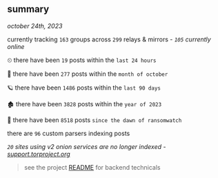 
## summary
_october 24th, 2023_

currently tracking `163` groups across `299` relays & mirrors - _`105` currently online_

⏲ there have been `19` posts within the `last 24 hours`

🦈 there have been `277` posts within the `month of october`

🪐 there have been `1486` posts within the `last 90 days`

🏚 there have been `3828` posts within the `year of 2023`

🦕 there have been `8518` posts `since the dawn of ransomwatch`

there are `96` custom parsers indexing posts

_`20` sites using v2 onion services are no longer indexed - [support.torproject.org](https://support.torproject.org/onionservices/v2-deprecation/)_

> see the project [README](https://github.com/joshhighet/ransomwatch#ransomwatch--) for backend technicals
